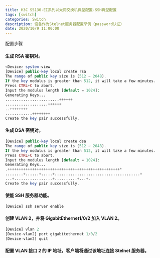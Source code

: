 ```yaml
---
title: H3C S5130-EI系列以太网交换机典型配置-SSH典型配置
tags: [switch]
categories: Switch
description: 设备作为Stelnet服务器配置举例（password认证）
date: 2020/10/9 11:00:00
---
```


配置步骤

#### 生成 RSA 密钥对。
```php
<Device> system-view 
[Device] public-key local create rsa 
The range of public key size is (512 ~ 2048). 
If the key modulus is greater than 512, it will take a few minutes. 
Press CTRL+C to abort. 
Input the modulus length [default = 1024]: 
Generating Keys... 
........................++++++ 
...................++++++ 
..++++++++ 
............++++++++ 
Create the key pair successfully.
```

#### 生成 DSA 密钥对。
```php
[Device] public-key local create dsa 
The range of public key size is (512 ~ 2048). 
If the key modulus is greater than 512, it will take a few minutes. 
Press CTRL+C to abort. 
Input the modulus length [default = 1024]: 
Generating Keys... 
.++++++++++++++++++++++++++++++++++++++++++++++++++* 
........+......+.....+......................................+ 
...+.................+..........+...+. 
Create the key pair successfully.
```
#### 使能 SSH 服务器功能。
```php
[Device] ssh server enable
```
#### 创建 VLAN 2，并将 GigabitEthernet1/0/2 加入 VLAN 2。
```php
[Device] vlan 2 
[Device-vlan2] port gigabitethernet 1/0/2 
[Device-vlan2] quit
```

#### 配置 VLAN 接口 2 的 IP 地址，客户端将通过该地址连接 Stelnet 服务器。
